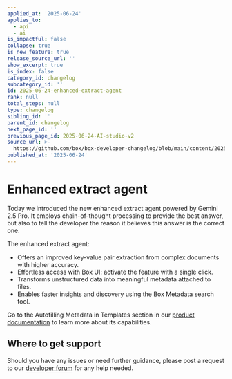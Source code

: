 ```yaml
---
applied_at: '2025-06-24'
applies_to:
  - api
  - ai
is_impactful: false
collapse: true
is_new_feature: true
release_source_url: ''
show_excerpt: true
is_index: false
category_id: changelog
subcategory_id: ''
id: 2025-06-24-enhanced-extract-agent
rank: null
total_steps: null
type: changelog
sibling_id: ''
parent_id: changelog
next_page_id: ''
previous_page_id: 2025-06-24-AI-studio-v2
source_url: >-
  https://github.com/box/box-developer-changelog/blob/main/content/2025/06-24-enhanced-extract-agent.md
published_at: '2025-06-24'
---
```

# Enhanced extract agent

Today we introduced the new enhanced extract agent powered by Gemini 2.5 Pro. It employs chain-of-thought
processing to provide the best answer, but also to tell the developer the reason it believes this answer is the correct one.

The enhanced extract agent:

* Offers an improved key-value pair extraction from complex documents with higher accuracy.
* Effortless access with Box UI: activate the feature with a single click.
* Transforms unstructured data into meaningful metadata attached to files.
* Enables faster insights and discovery using the Box Metadata search tool.

Go to the Autofilling Metadata in Templates section in our [product documentation][1] to learn more about its capabilities.

<!-- more -->

## Where to get support

Should you have any issues or need further guidance, please post a request to our [developer forum][2] for any help needed.

[1]: https://support.box.com/hc/en-us/articles/360044196173-Using-Metadata
[2]: https://forum.box.com/